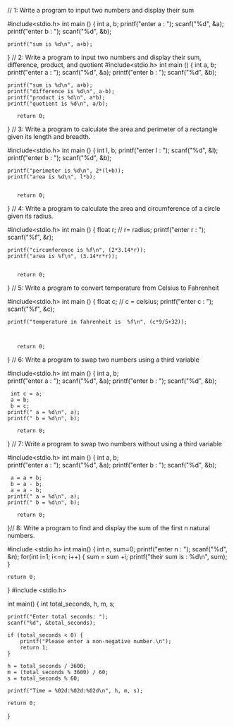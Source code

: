 // 1:  Write a program to input two numbers and display their sum

#include<stdio.h>
int main () {
    int a, b;
    printf("enter a : ");
    scanf("%d", &a);
    printf("enter b : ");
    scanf("%d", &b);
    
    printf("sum is %d\n", a+b);

}
// 2: Write a program to input two numbers and display their sum, difference, product, and quotient
#include<stdio.h>
int main () {
    int a, b;
    printf("enter a : ");
    scanf("%d", &a);
    printf("enter b : ");
    scanf("%d", &b);
    
    printf("sum is %d\n", a+b);
    printf("difference is %d\n", a-b);
    printf("product is %d\n", a*b);
    printf("quotient is %d\n", a/b);
    
       return 0;
}
// 3: Write a program to calculate the area and perimeter of a rectangle given its length and breadth.

#include<stdio.h>
int main () {
    int l, b;
    printf("enter l : ");
    scanf("%d", &l);
    printf("enter b : ");
    scanf("%d", &b);
    
    printf("perimeter is %d\n", 2*(l+b));
    printf("area is %d\n", l*b);
   
    
       return 0;
}
// 4: Write a program to calculate the area and circumference of a circle given its radius.

#include<stdio.h>
int main () {
    float r;  // r= radius;
    printf("enter r : ");
    scanf("%f", &r);
   
    printf("circumference is %f\n", (2*3.14*r));
    printf("area is %f\n", (3.14*r*r));
   
    
       return 0;
}
// 5: Write a program to convert temperature from Celsius to Fahrenheit

#include<stdio.h>
int main () {
    float c;  // c = celsius;
    printf("enter c : ");
    scanf("%f", &c);
   
    printf("temperature in fahrenheit is  %f\n", (c*9/5+32));

   
    
       return 0;
}
// 6: Write a program to swap two numbers using a third variable

#include<stdio.h>
int main () {
    int a, b;  
    printf("enter a : ");
    scanf("%d", &a);
    printf("enter b : ");
    scanf("%d", &b);
     
     int c = a;
     a = b;
     b = c;
    printf(" a = %d\n", a);
    printf(" b = %d\n", b);
    
       return 0;
}
// 7: Write a program to swap two numbers without using a third variable

#include<stdio.h>
int main () {
    int a, b;  
    printf("enter a : ");
    scanf("%d", &a);
    printf("enter b : ");
    scanf("%d", &b);
     
     a = a + b;
     b = a - b;
     a = a - b;
    printf(" a = %d\n", a);
    printf(" b = %d\n", b);
    
       return 0;
}// 8: Write a program to find and display the sum of the first n natural numbers.

#include <stdio.h>
int main() {
    int n, sum=0;
    printf("enter n : ");
    scanf("%d", &n);
    for(int i=1; i<=n; i++) {
        sum = sum +i;
        printf("their sum is : %d\n", sum);
    }

    return 0;
}
#include <stdio.h>

int main() {
    int total_seconds, h, m, s;
    
    printf("Enter total seconds: ");
    scanf("%d", &total_seconds);

    if (total_seconds < 0) {
        printf("Please enter a non-negative number.\n");
        return 1;
    }

    h = total_seconds / 3600;
    m = (total_seconds % 3600) / 60;
    s = total_seconds % 60;

    printf("Time = %02d:%02d:%02d\n", h, m, s);

    return 0;
}
